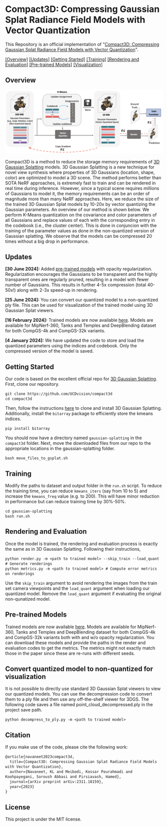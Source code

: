 # Compact3D: Compressing Gaussian Splat Radiance Field Models with Vector Quantization

This Repository is an official implementation of "[Compact3D: Compressing Gaussian Splat Radiance Field Models with Vector Quantization](https://arxiv.org/abs/2311.18159)".

[[Overview]](#overview) [[Updates]](#updates) [[Getting Started]](#getting-started) [[Training]](#training) [[Rendering and Evaluation]](#rendering-and-evaluation) [[Pre-trained Models]](#pre-trained-models) [[Visualization]](#convert-quantized-model-to-non-quantized-for-visualization)

## Overview

![](teaser_new.png)

Compact3D is a method to reduce the storage memory requirements of [3D Gaussian Splatting](https://repo-sam.inria.fr/fungraph/3d-gaussian-splatting/) models. 3D Gaussian Splatting is a new technique for novel view synthesis where properties of 3D Gaussians (location, shape, color) are optimized to model a 3D scene. The method performs better than SOTA NeRF approaches, is extremely fast to train and can be rendered in real time during inference. However, since a typical scene requires millions of Gaussians to model it, the memory requirements can be an order of magnitude more than many NeRF approaches. Here, we reduce the size of the trained 3D Gaussian Splat models by 10-20x by vector quantizing the Gaussian parameters. An overview of our method is shown below. We perform K-Means quantization on the covariance and color parameters of all Gaussians and replace values of each with the corresponding entry in the codebook (i.e., the cluster center). This is done in conjuncion with the training of the parameter values as done in the non-quantized version of Gaussian splatting. We observe that the models can be compressed 20 times without a big drop in performance. 

## Updates

**[30 June 2024]:** Added [pre-trained models](https://drive.google.com/drive/folders/1t3w_hjJlkX3Zxa8Wh0OKhlvbAHY02GB0?usp=sharing) with opacity regularization. Regularization encourages the Gaussians to be transparent and the highly transparent ones are regularly pruned, resulting in a model with fewer number of Gaussians. This results in further 4-5x compression (total 40-50x!) along with 2-3x speed-up in rendering. 

**[25 June 2024]:** You can convert our quantized model to a non-quantized ply file. This can be used for visualization of the trained model using 3D Gaussian Splat viewers.  

**[16 February 2024]:** Trained models are now available [here](https://drive.google.com/drive/folders/14WVjkqmkhbJQ-IEM_Un0YTTiB2jKJqQD?usp=sharing). Models are available for MipNerf-360, Tanks and Temples and DeepBlending dataset for both CompGS-4k and CompGS-32k variants. 

**[4 January 2024]:** We have updated the code to store and load the quantized parameters using the indices and codebook. Only the compressed version of the model is saved.  

## Getting Started 

Our code is based on the excellent official repo for [3D Gaussian Splatting](https://github.com/graphdeco-inria/gaussian-splatting/tree/main). First, clone our repository. 
```shell
git clone https://github.com/UCDvision/compact3d
cd compact3d
```
Then, follow the instructions [here](https://github.com/graphdeco-inria/gaussian-splatting/tree/main) to clone and install 3D Gaussian Splatting. Additionally, install the ``bitarray`` package to efficiently store the kmeans indices. 
```shell
pip install bitarray
```
You should now have a directory named ```gaussian-splatting``` in the ```compact3d``` folder. Next, move the downloaded files from our repo to the appropriate locations in the gaussian-splatting folder.
```shell
bash move_files_to_gsplat.sh
```

## Training

Modify the paths to dataset and output folder in the ```run.sh``` script. To reduce the training time, you can reduce ```kmeans_iters``` (say from 10 to 5) and increase the ```kmeans_freq``` value (e.g. to 200). This will have minor reduction in performance but can reduce training time by 30%-50%. 
```shell
cd gaussian-splatting
bash run.sh
```

## Rendering and Evaluation

Once the model is trained, the rendering and evaluation process is exactly the same as in 3D Gaussian Splatting. Following their instructions,
```shell
python render.py -m <path to trained model> --skip_train --load_quant # Generate renderings
python metrics.py -m <path to trained model> # Compute error metrics on renderings
```
Use the ```skip_train``` argument to avoid rendering the images from the train set camera viewpoints and the ```load_quant``` argument when loading our quantized model. Remove the ```load_quant``` argument if evaluating the original non-qunatized model.  

## Pre-trained Models
Trained models are now available [here](https://drive.google.com/drive/folders/14WVjkqmkhbJQ-IEM_Un0YTTiB2jKJqQD?usp=sharing). Models are available for MipNerf-360, Tanks and Temples and DeepBlending dataset for both CompGS-4k and CompGS-32k variants both with and w/o opacity regularization. You can download these models and provide the paths in the render and evaluation codes to get the metrics. The metrics might not exactly match those in the paper since these are re-runs with different seeds.

## Convert quantized model to non-quantized for visualization
It is not possible to directly use standard 3D Gaussian Splat viewers to view our quantized models. You can use the decompression code to convert them to a ply file and then use any off-the-shelf viewer for 3DGS. The following code saves a file named point_cloud_decompressed.ply in the project save path.  
```shell
python decompress_to_ply.py -m <path to trained model> 
```

## Citation

If you make use of the code, please cite the following work:
```
@article{navaneet2023compact3d,
  title={Compact3D: Compressing Gaussian Splat Radiance Field Models with Vector Quantization},
  author={Navaneet, KL and Meibodi, Kossar Pourahmadi and Koohpayegani, Soroush Abbasi and Pirsiavash, Hamed},
  journal={arXiv preprint arXiv:2311.18159},
  year={2023}
}
```

## License

This project is under the MIT license.
